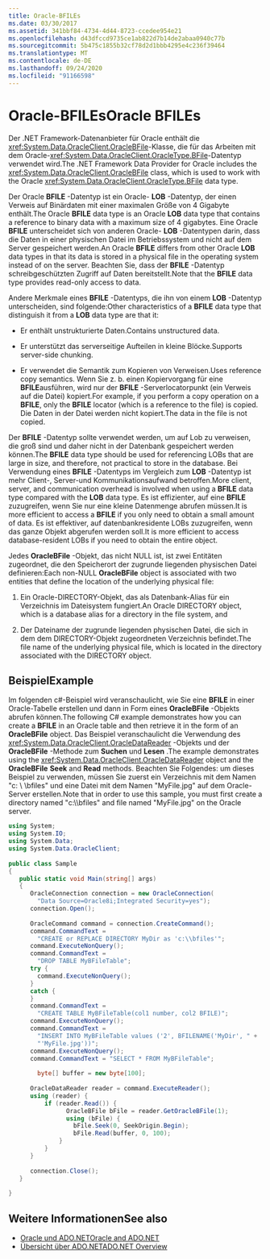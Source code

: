 ```yaml
---
title: Oracle-BFILEs
ms.date: 03/30/2017
ms.assetid: 341bbf84-4734-4d44-8723-ccedee954e21
ms.openlocfilehash: d43dfccd9735ce1ab822d7b14de2abaa0940c77b
ms.sourcegitcommit: 5b475c1855b32cf78d2d1bbb4295e4c236f39464
ms.translationtype: MT
ms.contentlocale: de-DE
ms.lasthandoff: 09/24/2020
ms.locfileid: "91166598"
---
```

# <a name="oracle-bfiles"></a><span data-ttu-id="f53d0-102">Oracle-BFILEs</span><span class="sxs-lookup"><span data-stu-id="f53d0-102">Oracle BFILEs</span></span>

<span data-ttu-id="f53d0-103">Der .NET Framework-Datenanbieter für Oracle enthält die <xref:System.Data.OracleClient.OracleBFile>-Klasse, die für das Arbeiten mit dem Oracle-<xref:System.Data.OracleClient.OracleType.BFile>-Datentyp verwendet wird.</span><span class="sxs-lookup"><span data-stu-id="f53d0-103">The .NET Framework Data Provider for Oracle includes the <xref:System.Data.OracleClient.OracleBFile> class, which is used to work with the Oracle <xref:System.Data.OracleClient.OracleType.BFile> data type.</span></span>  
  
 <span data-ttu-id="f53d0-104">Der Oracle **BFILE** -Datentyp ist ein Oracle- **LOB** -Datentyp, der einen Verweis auf Binärdaten mit einer maximalen Größe von 4 Gigabyte enthält.</span><span class="sxs-lookup"><span data-stu-id="f53d0-104">The Oracle **BFILE** data type is an Oracle **LOB** data type that contains a reference to binary data with a maximum size of 4 gigabytes.</span></span> <span data-ttu-id="f53d0-105">Eine Oracle **BFILE** unterscheidet sich von anderen Oracle- **LOB** -Datentypen darin, dass die Daten in einer physischen Datei im Betriebssystem und nicht auf dem Server gespeichert werden.</span><span class="sxs-lookup"><span data-stu-id="f53d0-105">An Oracle **BFILE** differs from other Oracle **LOB** data types in that its data is stored in a physical file in the operating system instead of on the server.</span></span> <span data-ttu-id="f53d0-106">Beachten Sie, dass der **BFILE** -Datentyp schreibgeschützten Zugriff auf Daten bereitstellt.</span><span class="sxs-lookup"><span data-stu-id="f53d0-106">Note that the **BFILE** data type provides read-only access to data.</span></span>  
  
 <span data-ttu-id="f53d0-107">Andere Merkmale eines **BFILE** -Datentyps, die ihn von einem **LOB** -Datentyp unterscheiden, sind folgende:</span><span class="sxs-lookup"><span data-stu-id="f53d0-107">Other characteristics of a **BFILE** data type that distinguish it from a **LOB** data type are that it:</span></span>  
  
- <span data-ttu-id="f53d0-108">Er enthält unstrukturierte Daten.</span><span class="sxs-lookup"><span data-stu-id="f53d0-108">Contains unstructured data.</span></span>  
  
- <span data-ttu-id="f53d0-109">Er unterstützt das serverseitige Aufteilen in kleine Blöcke.</span><span class="sxs-lookup"><span data-stu-id="f53d0-109">Supports server-side chunking.</span></span>  
  
- <span data-ttu-id="f53d0-110">Er verwendet die Semantik zum Kopieren von Verweisen.</span><span class="sxs-lookup"><span data-stu-id="f53d0-110">Uses reference copy semantics.</span></span> <span data-ttu-id="f53d0-111">Wenn Sie z. b. einen Kopiervorgang für eine **BFILE**ausführen, wird nur der **BFILE** -Serverlocatorpunkt (ein Verweis auf die Datei) kopiert.</span><span class="sxs-lookup"><span data-stu-id="f53d0-111">For example, if you perform a copy operation on a **BFILE**, only the **BFILE** locator (which is a reference to the file) is copied.</span></span> <span data-ttu-id="f53d0-112">Die Daten in der Datei werden nicht kopiert.</span><span class="sxs-lookup"><span data-stu-id="f53d0-112">The data in the file is not copied.</span></span>  
  
 <span data-ttu-id="f53d0-113">Der **BFILE** -Datentyp sollte verwendet werden, um auf Lob zu verweisen, die groß sind und daher nicht in der Datenbank gespeichert werden können.</span><span class="sxs-lookup"><span data-stu-id="f53d0-113">The **BFILE** data type should be used for referencing LOBs that are large in size, and therefore, not practical to store in the database.</span></span> <span data-ttu-id="f53d0-114">Bei Verwendung eines **BFILE** -Datentyps im Vergleich zum **LOB** -Datentyp ist mehr Client-, Server-und Kommunikationsaufwand betroffen.</span><span class="sxs-lookup"><span data-stu-id="f53d0-114">More client, server, and communication overhead is involved when using a **BFILE** data type compared with the **LOB** data type.</span></span> <span data-ttu-id="f53d0-115">Es ist effizienter, auf eine **BFILE** zuzugreifen, wenn Sie nur eine kleine Datenmenge abrufen müssen.</span><span class="sxs-lookup"><span data-stu-id="f53d0-115">It is more efficient to access a **BFILE** if you only need to obtain a small amount of data.</span></span> <span data-ttu-id="f53d0-116">Es ist effektiver, auf datenbankresidente LOBs zuzugreifen, wenn das ganze Objekt abgerufen werden soll.</span><span class="sxs-lookup"><span data-stu-id="f53d0-116">It is more efficient to access database-resident LOBs if you need to obtain the entire object.</span></span>  
  
 <span data-ttu-id="f53d0-117">Jedes **OracleBFile** -Objekt, das nicht NULL ist, ist zwei Entitäten zugeordnet, die den Speicherort der zugrunde liegenden physischen Datei definieren:</span><span class="sxs-lookup"><span data-stu-id="f53d0-117">Each non-NULL **OracleBFile** object is associated with two entities that define the location of the underlying physical file:</span></span>  
  
1. <span data-ttu-id="f53d0-118">Ein Oracle-DIRECTORY-Objekt, das als Datenbank-Alias für ein Verzeichnis im Dateisystem fungiert.</span><span class="sxs-lookup"><span data-stu-id="f53d0-118">An Oracle DIRECTORY object, which is a database alias for a directory in the file system, and</span></span>  
  
2. <span data-ttu-id="f53d0-119">Der Dateiname der zugrunde liegenden physischen Datei, die sich in dem dem DIRECTORY-Objekt zugeordneten Verzeichnis befindet.</span><span class="sxs-lookup"><span data-stu-id="f53d0-119">The file name of the underlying physical file, which is located in the directory associated with the DIRECTORY object.</span></span>  
  
## <a name="example"></a><span data-ttu-id="f53d0-120">Beispiel</span><span class="sxs-lookup"><span data-stu-id="f53d0-120">Example</span></span>  

 <span data-ttu-id="f53d0-121">Im folgenden c#-Beispiel wird veranschaulicht, wie Sie eine **BFILE** in einer Oracle-Tabelle erstellen und dann in Form eines **OracleBFile** -Objekts abrufen können.</span><span class="sxs-lookup"><span data-stu-id="f53d0-121">The following C# example demonstrates how you can create a **BFILE** in an Oracle table and then retrieve it in the form of an **OracleBFile** object.</span></span> <span data-ttu-id="f53d0-122">Das Beispiel veranschaulicht die Verwendung des <xref:System.Data.OracleClient.OracleDataReader> -Objekts und der **OracleBFile** -Methode zum **Suchen** und **Lesen** .</span><span class="sxs-lookup"><span data-stu-id="f53d0-122">The example demonstrates using the <xref:System.Data.OracleClient.OracleDataReader> object and the **OracleBFile** **Seek** and **Read** methods.</span></span> <span data-ttu-id="f53d0-123">Beachten Sie Folgendes: um dieses Beispiel zu verwenden, müssen Sie zuerst ein Verzeichnis mit dem Namen "c: \\ \bfiles" und eine Datei mit dem Namen "MyFile.jpg" auf dem Oracle-Server erstellen.</span><span class="sxs-lookup"><span data-stu-id="f53d0-123">Note that in order to use this sample, you must first create a directory named "c:\\\bfiles" and file named "MyFile.jpg" on the Oracle server.</span></span>  
  
```csharp  
using System;  
using System.IO;  
using System.Data;  
using System.Data.OracleClient;  
  
public class Sample  
{  
   public static void Main(string[] args)  
   {  
      OracleConnection connection = new OracleConnection(  
        "Data Source=Oracle8i;Integrated Security=yes");  
      connection.Open();  
  
      OracleCommand command = connection.CreateCommand();  
      command.CommandText =
        "CREATE or REPLACE DIRECTORY MyDir as 'c:\\bfiles'";  
      command.ExecuteNonQuery();  
      command.CommandText =
        "DROP TABLE MyBFileTable";  
      try {  
        command.ExecuteNonQuery();  
      }  
      catch {  
      }  
      command.CommandText =
        "CREATE TABLE MyBFileTable(col1 number, col2 BFILE)";  
      command.ExecuteNonQuery();  
      command.CommandText =
        "INSERT INTO MyBFileTable values ('2', BFILENAME('MyDir', " +  
        "'MyFile.jpg'))";  
      command.ExecuteNonQuery();  
      command.CommandText = "SELECT * FROM MyBFileTable";  
  
        byte[] buffer = new byte[100];  
  
      OracleDataReader reader = command.ExecuteReader();  
      using (reader) {  
          if (reader.Read()) {  
                OracleBFile bFile = reader.GetOracleBFile(1);  
                using (bFile) {  
                  bFile.Seek(0, SeekOrigin.Begin);  
                  bFile.Read(buffer, 0, 100);  
              }  
          }  
      }  
  
      connection.Close();  
   }  
  
}  
```  
  
## <a name="see-also"></a><span data-ttu-id="f53d0-124">Weitere Informationen</span><span class="sxs-lookup"><span data-stu-id="f53d0-124">See also</span></span>

- [<span data-ttu-id="f53d0-125">Oracle und ADO.NET</span><span class="sxs-lookup"><span data-stu-id="f53d0-125">Oracle and ADO.NET</span></span>](oracle-and-adonet.md)
- [<span data-ttu-id="f53d0-126">Übersicht über ADO.NET</span><span class="sxs-lookup"><span data-stu-id="f53d0-126">ADO.NET Overview</span></span>](ado-net-overview.md)

